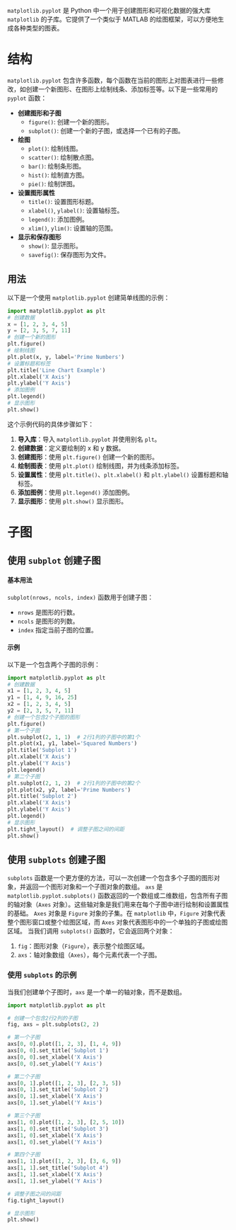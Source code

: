 `matplotlib.pyplot` 是 Python 中一个用于创建图形和可视化数据的强大库 `matplotlib` 的子库。它提供了一个类似于 MATLAB 的绘图框架，可以方便地生成各种类型的图表。
# 结构
`matplotlib.pyplot` 包含许多函数，每个函数在当前的图形上对图表进行一些修改，如创建一个新图形、在图形上绘制线条、添加标签等。以下是一些常用的 `pyplot` 函数：
- **创建图形和子图**
  - `figure()`: 创建一个新的图形。
  - `subplot()`: 创建一个新的子图，或选择一个已有的子图。
- **绘图**
  - `plot()`: 绘制线图。
  - `scatter()`: 绘制散点图。
  - `bar()`: 绘制条形图。
  - `hist()`: 绘制直方图。
  - `pie()`: 绘制饼图。
- **设置图形属性**
  - `title()`: 设置图形标题。
  - `xlabel()`, `ylabel()`: 设置轴标签。
  - `legend()`: 添加图例。
  - `xlim()`, `ylim()`: 设置轴的范围。
- **显示和保存图形**
  - `show()`: 显示图形。
  - `savefig()`: 保存图形为文件。
## 用法
以下是一个使用 `matplotlib.pyplot` 创建简单线图的示例：
```python
import matplotlib.pyplot as plt
# 创建数据
x = [1, 2, 3, 4, 5]
y = [2, 3, 5, 7, 11]
# 创建一个新的图形
plt.figure()
# 绘制线图
plt.plot(x, y, label='Prime Numbers')
# 设置标题和标签
plt.title('Line Chart Example')
plt.xlabel('X Axis')
plt.ylabel('Y Axis')
# 添加图例
plt.legend()
# 显示图形
plt.show()
```
这个示例代码的具体步骤如下：
1. **导入库**：导入 `matplotlib.pyplot` 并使用别名 `plt`。
2. **创建数据**：定义要绘制的 x 和 y 数据。
3. **创建图形**：使用 `plt.figure()` 创建一个新的图形。
4. **绘制图表**：使用 `plt.plot()` 绘制线图，并为线条添加标签。
5. **设置属性**：使用 `plt.title()`、`plt.xlabel()` 和 `plt.ylabel()` 设置标题和轴标签。
6. **添加图例**：使用 `plt.legend()` 添加图例。
7. **显示图形**：使用 `plt.show()` 显示图形。
# 子图
## 使用 `subplot` 创建子图
#### 基本用法
`subplot(nrows, ncols, index)` 函数用于创建子图：
- `nrows` 是图形的行数。
- `ncols` 是图形的列数。
- `index` 指定当前子图的位置。
#### 示例
以下是一个包含两个子图的示例：
```python
import matplotlib.pyplot as plt
# 创建数据
x1 = [1, 2, 3, 4, 5]
y1 = [1, 4, 9, 16, 25]
x2 = [1, 2, 3, 4, 5]
y2 = [2, 3, 5, 7, 11]
# 创建一个包含2个子图的图形
plt.figure()
# 第一个子图
plt.subplot(2, 1, 1)  # 2行1列的子图中的第1个
plt.plot(x1, y1, label='Squared Numbers')
plt.title('Subplot 1')
plt.xlabel('X Axis')
plt.ylabel('Y Axis')
plt.legend()
# 第二个子图
plt.subplot(2, 1, 2)  # 2行1列的子图中的第2个
plt.plot(x2, y2, label='Prime Numbers')
plt.title('Subplot 2')
plt.xlabel('X Axis')
plt.ylabel('Y Axis')
plt.legend()
# 显示图形
plt.tight_layout()  # 调整子图之间的间距
plt.show()
```
## 使用 `subplots` 创建子图
`subplots` 函数是一个更方便的方法，可以一次创建一个包含多个子图的图形对象，并返回一个图形对象和一个子图对象的数组。
`axs` 是 `matplotlib.pyplot.subplots()` 函数返回的一个数组或二维数组，包含所有子图的轴对象（`Axes` 对象）。这些轴对象是我们用来在每个子图中进行绘制和设置属性的基础。
`Axes` 对象是 `Figure` 对象的子集。在 `matplotlib` 中，`Figure` 对象代表整个图形窗口或整个绘图区域，而 `Axes` 对象代表图形中的一个单独的子图或绘图区域。
当我们调用 `subplots()` 函数时，它会返回两个对象：
1. `fig`：图形对象（`Figure`），表示整个绘图区域。
2. `axs`：轴对象数组（`Axes`），每个元素代表一个子图。
### 使用 `subplots` 的示例

当我们创建单个子图时，`axs` 是一个单一的轴对象，而不是数组。
```python
import matplotlib.pyplot as plt

# 创建一个包含2行2列的子图
fig, axs = plt.subplots(2, 2)

# 第一个子图
axs[0, 0].plot([1, 2, 3], [1, 4, 9])
axs[0, 0].set_title('Subplot 1')
axs[0, 0].set_xlabel('X Axis')
axs[0, 0].set_ylabel('Y Axis')

# 第二个子图
axs[0, 1].plot([1, 2, 3], [2, 3, 5])
axs[0, 1].set_title('Subplot 2')
axs[0, 1].set_xlabel('X Axis')
axs[0, 1].set_ylabel('Y Axis')

# 第三个子图
axs[1, 0].plot([1, 2, 3], [2, 5, 10])
axs[1, 0].set_title('Subplot 3')
axs[1, 0].set_xlabel('X Axis')
axs[1, 0].set_ylabel('Y Axis')

# 第四个子图
axs[1, 1].plot([1, 2, 3], [3, 6, 9])
axs[1, 1].set_title('Subplot 4')
axs[1, 1].set_xlabel('X Axis')
axs[1, 1].set_ylabel('Y Axis')

# 调整子图之间的间距
fig.tight_layout()

# 显示图形
plt.show()

```